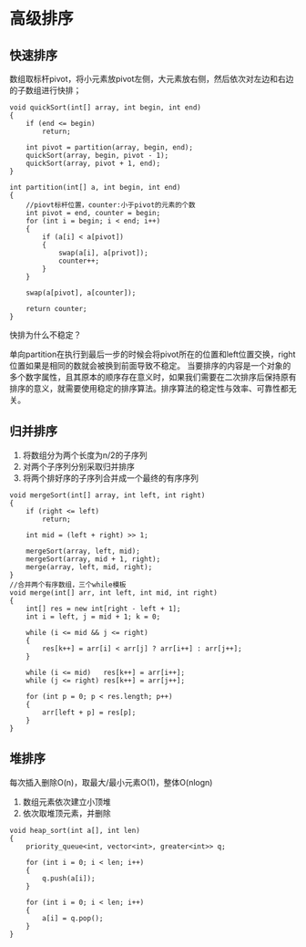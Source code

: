# 高级排序

## 快速排序
数组取标杆pivot，将小元素放pivot左侧，大元素放右侧，然后依次对左边和右边的子数组进行快排；
```
void quickSort(int[] array, int begin, int end)
{
    if (end <= begin)
        return;

    int pivot = partition(array, begin, end);
    quickSort(array, begin, pivot - 1);
    quickSort(array, pivot + 1, end);
}

int partition(int[] a, int begin, int end)
{
    //piovt标杆位置，counter:小于pivot的元素的个数
    int pivot = end, counter = begin;
    for (int i = begin; i < end; i++)
    {
        if (a[i] < a[pivot])
        {
            swap(a[i], a[privot]);
            counter++;
        }
    }

    swap(a[pivot], a[counter]);
    
    return counter;
}
```

快排为什么不稳定？

单向partition在执行到最后一步的时候会将pivot所在的位置和left位置交换，right位置如果是相同的数就会被换到前面导致不稳定。
当要排序的内容是一个对象的多个数字属性，且其原本的顺序存在意义时，如果我们需要在二次排序后保持原有排序的意义，就需要使用稳定的排序算法。排序算法的稳定性与效率、可靠性都无关。

## 归并排序
1. 将数组分为两个长度为n/2的子序列
2. 对两个子序列分别采取归并排序
3. 将两个排好序的子序列合并成一个最终的有序序列
```
void mergeSort(int[] array, int left, int right)
{
    if (right <= left)
        return;

    int mid = (left + right) >> 1;

    mergeSort(array, left, mid);
    mergeSort(array, mid + 1, right);
    merge(array, left, mid, right);
}
//合并两个有序数组，三个while模板
void merge(int[] arr, int left, int mid, int right)
{
    int[] res = new int[right - left + 1];
    int i = left, j = mid + 1; k = 0;

    while (i <= mid && j <= right)
    {
        res[k++] = arr[i] < arr[j] ? arr[i++] : arr[j++];
    }

    while (i <= mid)   res[k++] = arr[i++];
    while (j <= right) res[k++] = arr[j++];

    for (int p = 0; p < res.length; p++) 
    {
        arr[left + p] = res[p];
    }
}
```

## 堆排序
每次插入删除O(n)，取最大/最小元素O(1)，整体O(nlogn)
1. 数组元素依次建立小顶堆
2. 依次取堆顶元素，并删除

```
void heap_sort(int a[], int len)
{
    priority_queue<int, vector<int>, greater<int>> q;

    for (int i = 0; i < len; i++)
    {
        q.push(a[i]);
    }

    for (int i = 0; i < len; i++)
    {
        a[i] = q.pop();
    }
}
```
